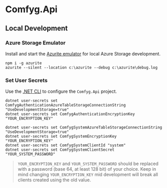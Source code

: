 # Comfyg.Api

## Local Development

### Azure Storage Emulator

Install and start the [Azurite emulator](https://learn.microsoft.com/en-us/azure/storage/common/storage-use-azurite) for
local Azure Storage development.

```shell
npm i -g azurite
azurite --silent --location c:\azurite --debug c:\azurite\debug.log
```

### Set User Secrets

Use the [.NET CLI](https://learn.microsoft.com/en-us/dotnet/core/tools/) to configure the `Comfyg.Api` project.

```shell
dotnet user-secrets set ComfygAuthenticationAzureTableStorageConnectionString "UseDevelopmentStorage=true"
dotnet user-secrets set ComfygAuthenticationEncryptionKey "YOUR_ENCRYPTION_KEY"

dotnet user-secrets set ComfygSystemAzureTableStorageConnectionString "UseDevelopmentStorage=true"
dotnet user-secrets set ComfygSystemEncryptionKey "YOUR_ENCRYPTION_KEY"
dotnet user-secrets set ComfygSystemClientId "system"
dotnet user-secrets set ComfygSystemClientSecret "YOUR_SYSTEM_PASSWORD"
```

> `YOUR_ENCRYPTION_KEY` and `YOUR_SYSTEM_PASSWORD` should be replaced with a password (base 64, at least 128 bit) of
> your choice. Keep in mind changing `YOUR_ENCRYPTION_KEY` mid development will break all clients created using the old
> value.
